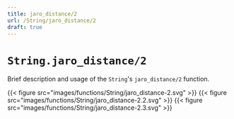 ```yaml
---
title: jaro_distance/2
url: /String/jaro_distance/2
draft: true
---
```


# `String.jaro_distance/2`
Brief description and usage of the `String`'s `jaro_distance/2` function.

{{< figure src="images/functions/String/jaro_distance-2.svg" >}}
{{< figure src="images/functions/String/jaro_distance-2.2.svg" >}}
{{< figure src="images/functions/String/jaro_distance-2.3.svg" >}}
